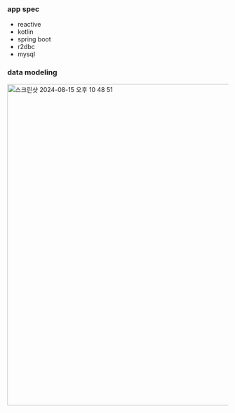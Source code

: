 
### app spec
- reactive
- kotlin
- spring boot
- r2dbc
- mysql

### data modeling
<img width="732" alt="스크린샷 2024-08-15 오후 10 48 51" src="https://github.com/user-attachments/assets/fc938c21-6af4-4de3-9949-821097175ba1">
